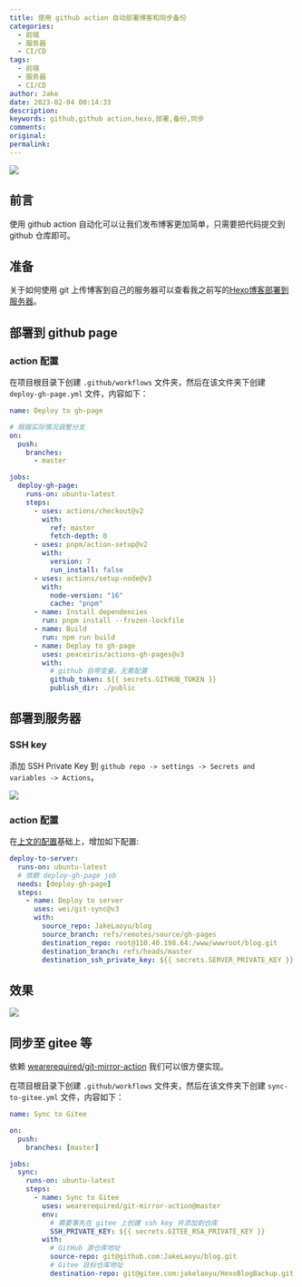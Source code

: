 ```yaml
---
title: 使用 github action 自动部署博客和同步备份
categories:
  - 前端
  - 服务器
  - CI/CD
tags:
  - 前端
  - 服务器
  - CI/CD
author: Jake
date: 2023-02-04 00:14:33
description:
keywords: github,github action,hexo,部署,备份,同步
comments:
original:
permalink:
---
```


![](//blogimg.jakeyu.top/使用-github-action-自动部署博客和同步备份/44036562.png)

<!--more-->

## 前言

使用 github action 自动化可以让我们发布博客更加简单，只需要把代码提交到 github 仓库即可。

## 准备

关于如何使用 git 上传博客到自己的服务器可以查看我之前写的[Hexo博客部署到服务器](/2016/12/06/Hexo%E5%8D%9A%E5%AE%A2%E6%90%AD%E5%BB%BA%E5%88%B0%E6%9C%8D%E5%8A%A1%E5%99%A8%E5%B9%B6%E8%87%AA%E5%8A%A8%E9%83%A8%E7%BD%B2/)。

## 部署到 github page
### action 配置

在项目根目录下创建 `.github/workflows` 文件夹，然后在该文件夹下创建 `deploy-gh-page.yml` 文件，内容如下：

```yml
name: Deploy to gh-page

# 根据实际情况调整分支
on:
  push:
    branches:
      - master

jobs:
  deploy-gh-page:
    runs-on: ubuntu-latest
    steps:
      - uses: actions/checkout@v2
        with:
          ref: master
          fetch-depth: 0
      - uses: pnpm/action-setup@v2
        with:
          version: 7
          run_install: false
      - uses: actions/setup-node@v3
        with:
          node-version: "16"
          cache: "pnpm"
      - name: Install dependencies
        run: pnpm install --frozen-lockfile
      - name: Build
        run: npm run build
      - name: Deploy to gh-page
        uses: peaceiris/actions-gh-pages@v3
        with:
          # github 自带变量，无需配置
          github_token: ${{ secrets.GITHUB_TOKEN }}
          publish_dir: ./public
```

## 部署到服务器
### SSH key

添加 SSH Private Key 到 `github repo -> settings -> Secrets and variables -> Actions`。

![](//blogimg.jakeyu.top/使用-github-action-自动部署博客和同步备份/SCR-20230204-mh.png)

### action 配置

在[上文的配置](#action-配置)基础上，增加如下配置:

```yml
deploy-to-server:
  runs-on: ubuntu-latest
  # 依赖 deploy-gh-page job
  needs: [deploy-gh-page]
  steps:
    - name: Deploy to server
      uses: wei/git-sync@v3
      with:
        source_repo: JakeLaoyu/blog
        source_branch: refs/remotes/source/gh-pages
        destination_repo: root@110.40.198.64:/www/wwwroot/blog.git
        destination_branch: refs/heads/master
        destination_ssh_private_key: ${{ secrets.SERVER_PRIVATE_KEY }}
```

## 效果

![](//blogimg.jakeyu.top/使用-github-action-自动部署博客和同步备份/SCR-20230204-s2.png)

## 同步至 gitee 等

依赖 [wearerequired/git-mirror-action](https://github.com/wearerequired/git-mirror-action) 我们可以很方便实现。

在项目根目录下创建 `.github/workflows` 文件夹，然后在该文件夹下创建 `sync-to-gitee.yml` 文件，内容如下：

```yml
name: Sync to Gitee

on:
  push:
    branches: [master]

jobs:
  sync:
    runs-on: ubuntu-latest
    steps:
      - name: Sync to Gitee
        uses: wearerequired/git-mirror-action@master
        env:
          # 需要事先在 gitee 上创建 ssh key 并添加到仓库
          SSH_PRIVATE_KEY: ${{ secrets.GITEE_RSA_PRIVATE_KEY }}
        with:
          # GitHub 源仓库地址
          source-repo: git@github.com:JakeLaoyu/blog.git
          # Gitee 目标仓库地址
          destination-repo: git@gitee.com:jakelaoyu/HexoBlogBackup.git
```